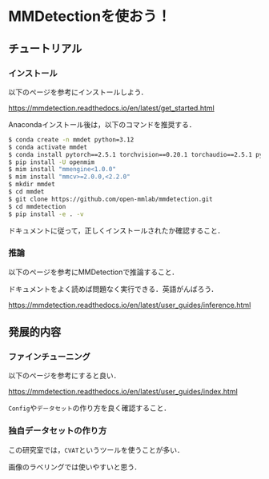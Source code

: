 # MMDetectionを使おう！

## チュートリアル

### インストール

以下のページを参考にインストールしよう．

https://mmdetection.readthedocs.io/en/latest/get_started.html

Anacondaインストール後は，以下のコマンドを推奨する．
```bash
$ conda create -n mmdet python=3.12
$ conda activate mmdet
$ conda install pytorch==2.5.1 torchvision==0.20.1 torchaudio==2.5.1 pytorch-cuda=12.4 -c pytorch -c nvidia
$ pip install -U openmim
$ mim install "mmengine<1.0.0"
$ mim install "mmcv>=2.0.0,<2.2.0"
$ mkdir mmdet
$ cd mmdet
$ git clone https://github.com/open-mmlab/mmdetection.git
$ cd mmdetection
$ pip install -e . -v
```

ドキュメントに従って，正しくインストールされたか確認すること．

### 推論

以下のページを参考にMMDetectionで推論すること．

ドキュメントをよく読めば問題なく実行できる．英語がんばろう．

https://mmdetection.readthedocs.io/en/latest/user_guides/inference.html

## 発展的内容

### ファインチューニング

以下のページを参考にすると良い．

https://mmdetection.readthedocs.io/en/latest/user_guides/index.html

```Config```や```データセット```の作り方を良く確認すること．

### 独自データセットの作り方

この研究室では，```CVAT```というツールを使うことが多い．

画像のラベリングでは使いやすいと思う．
